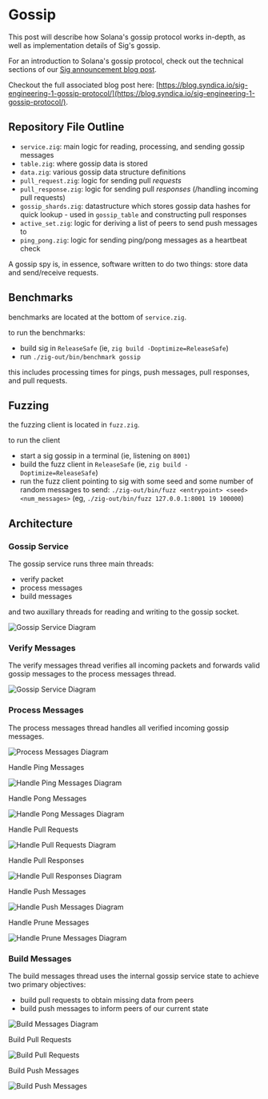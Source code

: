 # Gossip

This post will describe how Solana's gossip protocol works in-depth, as well as implementation details of Sig's gossip.

For an introduction to Solana's gossip protocol, check out the technical sections of our [Sig announcement blog post](https://blog.syndica.io/introducing-sig-by-syndica-an-rps-focused-solana-validator-client-written-in-zig/).

Checkout the full associated blog post here: [https://blog.syndica.io/sig-engineering-1-gossip-protocol/](https://blog.syndica.io/sig-engineering-1-gossip-protocol/).

## Repository File Outline

- `service.zig`: main logic for reading, processing, and sending gossip messages
- `table.zig`: where gossip data is stored
- `data.zig`: various gossip data structure definitions
- `pull_request.zig`: logic for sending pull *requests*
- `pull_response.zig`: logic for sending pull *responses* (/handling incoming pull requests)
- `gossip_shards.zig`: datastructure which stores gossip data hashes for quick lookup - used in `gossip_table` and constructing pull responses
- `active_set.zig`: logic for deriving a list of peers to send push messages to
- `ping_pong.zig`: logic for sending ping/pong messages as a heartbeat check

A gossip spy is, in essence, software written to do two things: store data and send/receive requests.

## Benchmarks

benchmarks are located at the bottom of `service.zig`.

to run the benchmarks:
- build sig in `ReleaseSafe` (ie, `zig build -Doptimize=ReleaseSafe`)
- run `./zig-out/bin/benchmark gossip`

this includes processing times for pings, push messages, pull responses, and
pull requests.

## Fuzzing

the fuzzing client is located in `fuzz.zig`.

to run the client
- start a sig gossip in a terminal (ie, listening on `8001`)
- build the fuzz client in `ReleaseSafe` (ie, `zig build -Doptimize=ReleaseSafe`)
- run the fuzz client pointing to sig with some seed and some number of random messages
to send: `./zig-out/bin/fuzz <entrypoint> <seed> <num_messages>` (eg, `./zig-out/bin/fuzz 127.0.0.1:8001 19 100000`)

## Architecture

### Gossip Service

The gossip service runs three main threads:

- verify packet
- process messages
- build messages

and two auxillary threads for reading and writing to the gossip socket.

<p>
<img alt="Gossip Service Diagram" src="/img/gossip-service.png" style={{width: "800px", margin: "auto"}}></img>
</p>

### Verify Messages
The verify messages thread verifies all incoming packets and forwards valid gossip messages to the process messages thread.
<p>
<img alt="Gossip Service Diagram" src="/img/gossip-service-verify-packets.png" style={{width: "600px", margin: "auto"}}></img>
</p>

### Process Messages
The process messages thread handles all verified incoming gossip messages.
<p>
<img alt="Process Messages Diagram" src="/img/gossip-service-process-messages.png" style={{width: "600px", margin: "auto"}}></img>
</p>

<summary>Handle Ping Messages</summary>
<p>
<img alt="Handle Ping Messages Diagram" src="/img/gossip-service-handle-ping-messages.png" style={{width: "600px", margin: "auto"}}></img>
</p>
<summary>Handle Pong Messages</summary>
<p>
<img alt="Handle Pong Messages Diagram" src="/img/gossip-service-handle-pong-messages.png" style={{width: "600px", margin: "auto"}}></img>
</p>
<summary>Handle Pull Requests</summary>
<p>
<img alt="Handle Pull Requests Diagram" src="/img/gossip-service-handle-pull-requests.png" style={{width: "600px", margin: "auto"}}></img>
</p>
<summary>Handle Pull Responses</summary>
<p>
<img alt="Handle Pull Responses Diagram" src="/img/gossip-service-handle-pull-responses.png" style={{width: "600px", margin: "auto"}}></img>
</p>
<summary>Handle Push Messages</summary>
<p>
<img alt="Handle Push Messages Diagram" src="/img/gossip-service-handle-push-messages.png" style={{width: "600px", margin: "auto"}}></img>
</p>
<summary>Handle Prune Messages</summary>
<p>
<img alt="Handle Prune Messages Diagram" src="/img/gossip-service-handle-prune-messages.png" style={{width: "600px", margin: "auto"}}></img>
</p>

### Build Messages
The build messages thread uses the internal gossip service state to achieve two primary objectives:
- build pull requests to obtain missing data from peers
- build push messages to inform peers of our current state
<p>
<img alt="Build Messages Diagram" src="/img/gossip-service-build-messages.png" style={{width: "600px", margin: "auto"}}></img>
</p>

<summary>Build Pull Requests</summary>
<p>
<img alt="Build Pull Requests" src="/img/gossip-service-build-pull-requests.png" style={{width: "600px", margin: "auto"}}></img>
</p>
<summary>Build Push Messages</summary>
<p>
<img alt="Build Push Messages" src="/img/gossip-service-build-push-messages.png" style={{width: "600px", margin: "auto"}}></img>
</p>
